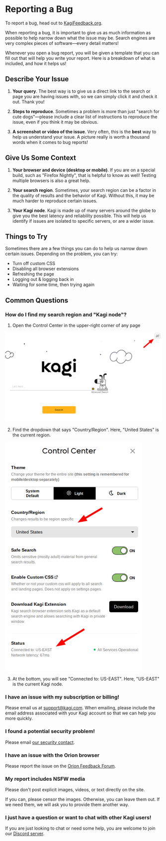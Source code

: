 # Reporting a Bug

To report a bug, head out to [KagiFeedback.org](https://kagifeedback.org).

When reporting a bug, it is important to give us as much information as
possible to help narrow down what the issue may be. Search engines are
very complex pieces of software—every detail matters!

Whenever you open a bug report, you will be given a template that you can
fill out that will help you write your report. Here is a breakdown of what is
included, and how it helps us!

## Describe Your Issue

1. **Your query**. The best way is to give us a direct link to the search or page you are having issues with, so we can simply click it and check it out. Thank you!

2. **Steps to reproduce**. Sometimes a problem is more than just "search for cute dogs"—please include a clear list of instructions to reproduce the issue, even if you think it may be obvious.

3. **A screenshot or video of the issue**. Very often, this is the **best** way to help us understand your issue. A picture really is worth a thousand words when it comes to bug reports!

## Give Us Some Context

1. **Your browser and device (desktop or mobile)**. If you are on a special build, such as "Firefox Nightly", that is helpful to know as well! Testing multiple browsers is also a great help.

2. **Your search region**. Sometimes, your search region can be a factor in the quality of results and the behavior of Kagi. Without this, it may be much harder to reproduce certain issues.

3. **Your Kagi node**. Kagi is made up of many servers around the globe to give you the best latency and reliability possible. This will help us identify if issues are isolated to specific servers, or are a wider issue.

## Things to Try

Sometimes there are a few things you can do to help us narrow down certain issues. Depending on the problem, you can try:

- Turn off custom CSS
- Disabling all browser extensions
- Refreshing the page
- Logging out & logging back in
- Waiting for some time, then trying again

## Common Questions

### How do I find my search region and "Kagi node"?

1. Open the Control Center in the upper-right corner of any page

![Control Center button location](media/control-center-location.png)

2. Find the dropdown that says "Country/Region". Here, "United States" is the current region.

![Search region and node location](media/region-and-node.png)

3. At the bottom, you will see "Connected to: US-EAST". Here, "US-EAST" is the current Kagi node.

### I have an issue with my subscription or billing!

Please email us at [support@kagi.com](mailto:support@kagi.com). When emailing, please include the email address associated with your Kagi account so that we can help you more quickly.

### I found a potential security problem!

Please email [our security contact](mailto:vlad@kagi.com).

### I have an issue with the Orion browser

Please report the issue on the [Orion Feedback Forum](https://orionfeedback.org).

### My report includes NSFW media

Please don't post explicit images, videos, or text directly on the site.

If you can, please censor the images. Otherwise, you can leave them out. If we need them, we will ask you to provide them another way.

### I just have a question or want to chat with other Kagi users!

If you are just looking to chat or need some help, you are welcome to join our [Discord server](https://kagi.com/discord).
